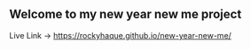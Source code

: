 ## Welcome to my new year new me project

Live Link -> https://rockyhaque.github.io/new-year-new-me/